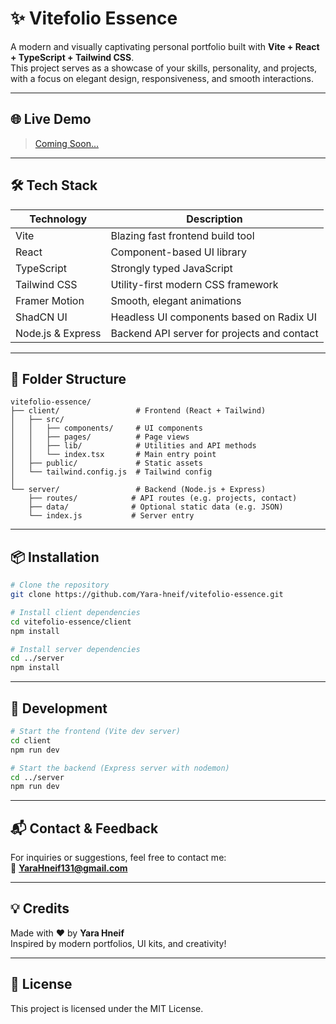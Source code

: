# ✨ Vitefolio Essence

A modern and visually captivating personal portfolio built with **Vite + React + TypeScript + Tailwind CSS**.  
This project serves as a showcase of your skills, personality, and projects, with a focus on elegant design, responsiveness, and smooth interactions.

---

## 🌐 Live Demo

> [Coming Soon...](#)

---

## 🛠️ Tech Stack

| Technology      | Description                                 |
|-----------------|---------------------------------------------|
| Vite            | Blazing fast frontend build tool            |
| React           | Component-based UI library                  |
| TypeScript      | Strongly typed JavaScript                   |
| Tailwind CSS    | Utility-first modern CSS framework          |
| Framer Motion   | Smooth, elegant animations                  |
| ShadCN UI       | Headless UI components based on Radix UI    |
| Node.js & Express | Backend API server for projects and contact |

---

## 📁 Folder Structure

```
vitefolio-essence/
├── client/                 # Frontend (React + Tailwind)
│   ├── src/
│   │   ├── components/     # UI components
│   │   ├── pages/          # Page views
│   │   ├── lib/            # Utilities and API methods
│   │   └── index.tsx       # Main entry point
│   ├── public/             # Static assets
│   └── tailwind.config.js  # Tailwind config
│
└── server/                 # Backend (Node.js + Express)
    ├── routes/            # API routes (e.g. projects, contact)
    ├── data/              # Optional static data (e.g. JSON)
    └── index.js           # Server entry
```

---

## 📦 Installation

```bash
# Clone the repository
git clone https://github.com/Yara-hneif/vitefolio-essence.git

# Install client dependencies
cd vitefolio-essence/client
npm install

# Install server dependencies
cd ../server
npm install
```

---

## 🚀 Development

```bash
# Start the frontend (Vite dev server)
cd client
npm run dev

# Start the backend (Express server with nodemon)
cd ../server
npm run dev
```

---

## 📬 Contact & Feedback

For inquiries or suggestions, feel free to contact me:  
📧 **YaraHneif131@gmail.com**

---

## 💡 Credits

Made with ❤️ by **Yara Hneif**  
Inspired by modern portfolios, UI kits, and creativity!

---

## 📜 License

This project is licensed under the MIT License.